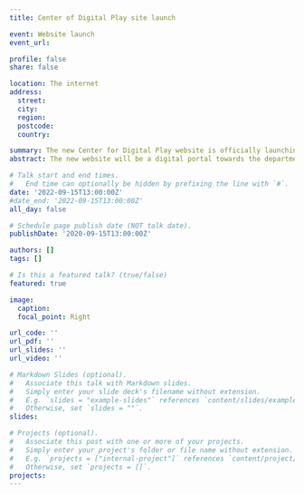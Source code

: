 ```yaml
---
title: Center of Digital Play site launch

event: Website launch
event_url: 

profile: false
share: false

location: The internet
address: 
  street: 
  city: 
  region: 
  postcode: 
  country: 

summary: The new Center for Digital Play website is officially launching!
abstract: The new website will be a digital portal towards the department research. Here you will find our contact, our works and the most recent events and activities. 

# Talk start and end times.
#   End time can optionally be hidden by prefixing the line with `#`.
date: '2022-09-15T13:00:00Z'
#date_end: '2022-09-15T13:00:00Z'
all_day: false

# Schedule page publish date (NOT talk date).
publishDate: '2020-09-15T13:00:00Z'

authors: []
tags: []

# Is this a featured talk? (true/false)
featured: true

image:
  caption: 
  focal_point: Right

url_code: ''
url_pdf: ''
url_slides: ''
url_video: ''

# Markdown Slides (optional).
#   Associate this talk with Markdown slides.
#   Simply enter your slide deck's filename without extension.
#   E.g. `slides = "example-slides"` references `content/slides/example-slides.md`.
#   Otherwise, set `slides = ""`.
slides:

# Projects (optional).
#   Associate this post with one or more of your projects.
#   Simply enter your project's folder or file name without extension.
#   E.g. `projects = ["internal-project"]` references `content/project/deep-learning/index.md`.
#   Otherwise, set `projects = []`.
projects:
---
```

